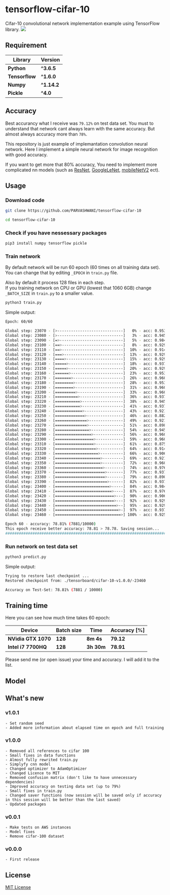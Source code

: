 # tensorflow-cifar-10
Cifar-10 convolutional network implementation example using TensorFlow library.
![](https://s3.eu-central-1.amazonaws.com/serhiy/Github_repo/tensorflow-cifar-10/v1.0.0/plot.png?v1)

## Requirement
**Library** | **Version**
--- | ---
**Python** | **^3.6.5**
**Tensorflow** | **^1.6.0**
**Numpy** | **^1.14.2** 
**Pickle** | **^4.0**  

## Accuracy
Best accurancy what I receive was ```79.12%``` on test data set. You must to understand that network cant always learn with the same accuracy. But almost always accuracy more than ```78%```.

This repository is just example of implemantation convolution neural network. Here I implement a simple neural network for image recognition with good accuracy.

If you want to get more that 80% accuracy, You need to implement more complicated nn models (such as [ResNet](https://arxiv.org/abs/1512.03385), [GoogleLeNet](https://www.cs.unc.edu/~wliu/papers/GoogLeNet.pdf), [mobileNetV2](https://arxiv.org/abs/1801.04381) ect).


## Usage
### Download code
```sh
git clone https://github.com/PARVASHWANI/tensorflow-cifar-10

cd tensorflow-cifar-10
```

### Check if you have nessessary packages
```sh
pip3 install numpy tensorflow pickle
```


### Train network
By default network will be run 60 epoch (60 times on all training data set).  
You can change that by editing ```_EPOCH``` in ```train.py``` file.

Also by default it process 128 files in each step.  
If you training network on CPU or GPU (lowest that 1060 6GB) change ```_BATCH_SIZE``` in ```train.py``` to a smaller value.


```sh
python3 train.py
```

Simple output:
```sh
Epoch: 60/60

Global step: 23070 - [>-----------------------------]   0% - acc: 0.9531 - loss: 1.5081 - 7045.4 sample/sec
Global step: 23080 - [>-----------------------------]   3% - acc: 0.9453 - loss: 1.5159 - 7147.6 sample/sec
Global step: 23090 - [=>----------------------------]   5% - acc: 0.9844 - loss: 1.4764 - 7154.6 sample/sec
Global step: 23100 - [==>---------------------------]   8% - acc: 0.9297 - loss: 1.5307 - 7104.4 sample/sec
Global step: 23110 - [==>---------------------------]  10% - acc: 0.9141 - loss: 1.5462 - 7091.4 sample/sec
Global step: 23120 - [===>--------------------------]  13% - acc: 0.9297 - loss: 1.5314 - 7162.9 sample/sec
Global step: 23130 - [====>-------------------------]  15% - acc: 0.9297 - loss: 1.5307 - 7174.8 sample/sec
Global step: 23140 - [=====>------------------------]  18% - acc: 0.9375 - loss: 1.5231 - 7140.0 sample/sec
Global step: 23150 - [=====>------------------------]  20% - acc: 0.9297 - loss: 1.5301 - 7152.8 sample/sec
Global step: 23160 - [======>-----------------------]  23% - acc: 0.9531 - loss: 1.5080 - 7112.3 sample/sec
Global step: 23170 - [=======>----------------------]  26% - acc: 0.9609 - loss: 1.5000 - 7154.0 sample/sec
Global step: 23180 - [========>---------------------]  28% - acc: 0.9531 - loss: 1.5074 - 6862.2 sample/sec
Global step: 23190 - [========>---------------------]  31% - acc: 0.9609 - loss: 1.4993 - 7134.5 sample/sec
Global step: 23200 - [=========>--------------------]  33% - acc: 0.9609 - loss: 1.4995 - 7166.0 sample/sec
Global step: 23210 - [==========>-------------------]  36% - acc: 0.9375 - loss: 1.5231 - 7116.7 sample/sec
Global step: 23220 - [===========>------------------]  38% - acc: 0.9453 - loss: 1.5153 - 7134.1 sample/sec
Global step: 23230 - [===========>------------------]  41% - acc: 0.9375 - loss: 1.5233 - 7074.5 sample/sec
Global step: 23240 - [============>-----------------]  43% - acc: 0.9219 - loss: 1.5387 - 7176.9 sample/sec
Global step: 23250 - [=============>----------------]  46% - acc: 0.8828 - loss: 1.5769 - 7144.1 sample/sec
Global step: 23260 - [==============>---------------]  49% - acc: 0.9219 - loss: 1.5383 - 7059.7 sample/sec
Global step: 23270 - [==============>---------------]  51% - acc: 0.8984 - loss: 1.5618 - 6638.6 sample/sec
Global step: 23280 - [===============>--------------]  54% - acc: 0.9453 - loss: 1.5151 - 7035.7 sample/sec
Global step: 23290 - [================>-------------]  56% - acc: 0.9609 - loss: 1.4996 - 7129.0 sample/sec
Global step: 23300 - [=================>------------]  59% - acc: 0.9609 - loss: 1.4997 - 7075.4 sample/sec
Global step: 23310 - [=================>------------]  61% - acc: 0.8750 - loss: 1.5842 - 7117.8 sample/sec
Global step: 23320 - [==================>-----------]  64% - acc: 0.9141 - loss: 1.5463 - 7157.2 sample/sec
Global step: 23330 - [===================>----------]  66% - acc: 0.9062 - loss: 1.5549 - 7169.3 sample/sec
Global step: 23340 - [====================>---------]  69% - acc: 0.9219 - loss: 1.5389 - 7164.4 sample/sec
Global step: 23350 - [====================>---------]  72% - acc: 0.9609 - loss: 1.5002 - 7135.4 sample/sec
Global step: 23360 - [=====================>--------]  74% - acc: 0.9766 - loss: 1.4842 - 7124.2 sample/sec
Global step: 23370 - [======================>-------]  77% - acc: 0.9375 - loss: 1.5231 - 7168.5 sample/sec
Global step: 23380 - [======================>-------]  79% - acc: 0.8906 - loss: 1.5695 - 7175.2 sample/sec
Global step: 23390 - [=======================>------]  82% - acc: 0.9375 - loss: 1.5225 - 7132.1 sample/sec
Global step: 23400 - [========================>-----]  84% - acc: 0.9844 - loss: 1.4768 - 7100.1 sample/sec
Global step: 23410 - [=========================>----]  87% - acc: 0.9766 - loss: 1.4840 - 7172.0 sample/sec
Global step: 23420 - [==========================>---]  90% - acc: 0.9062 - loss: 1.5542 - 7122.1 sample/sec
Global step: 23430 - [==========================>---]  92% - acc: 0.9297 - loss: 1.5313 - 7145.3 sample/sec
Global step: 23440 - [===========================>--]  95% - acc: 0.9297 - loss: 1.5301 - 7133.3 sample/sec
Global step: 23450 - [============================>-]  97% - acc: 0.9375 - loss: 1.5231 - 7135.7 sample/sec
Global step: 23460 - [=============================>] 100% - acc: 0.9250 - loss: 1.5362 - 10297.5 sample/sec

Epoch 60 - accuracy: 78.81% (7881/10000)
This epoch receive better accuracy: 78.81 > 78.78. Saving session...
###########################################################################################################
```


### Run network on test data set
```sh
python3 predict.py
```

Simple output:
```sh
Trying to restore last checkpoint ...
Restored checkpoint from: ./tensorboard/cifar-10-v1.0.0/-23460

Accuracy on Test-Set: 78.81% (7881 / 10000)
```


## Training time
Here you can see how much time takes 60 epoch:

**Device** | **Batch size**  | **Time** | **Accuracy [%]**
--- | --- | --- | ---
**NVidia GTX 1070** | **128** | **8m 4s** | **79.12**
**Intel i7 7700HQ** | **128** | **3h 30m** | **78.91**

Please send me (or open issue) your time and accuracy. I will add it to the list.

## Model

## What's new

### v1.0.1
    - Set random seed
    - Added more information about elapsed time on epoch and full training

### v1.0.0
    - Removed all references to cifar 100
    - Small fixes in data functions
    - Almost fully rewrited train.py
    - Simplyfy cnn model
    - Changed optimizer to AdamOptimizer
    - Changed Licence to MIT
    - Removed confusion matrix (don't like to have unnecessary dependencies)
    - Improved accuracy on testing data set (up to 79%)
    - Small fixes in train.py
    - Changed saver functions (now session will be saved only if accuracy in this session will be better than the last saved)
    - Updated packages

### v0.0.1
    - Make tests on AWS instances
    - Model fixes
    - Remove cifar-100 dataset


### v0.0.0
    - First release

## License
[MIT License](https://github.com/exelban/tensorflow-cifar-10/blob/master/LICENSE)
